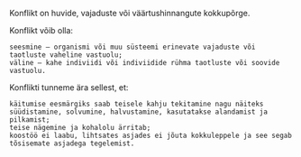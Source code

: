 Konflikt on huvide, vajaduste või väärtushinnangute kokkupõrge.

Konflikt võib olla:

    seesmine – organismi või muu süsteemi erinevate vajaduste või taotluste vaheline vastuolu;
    väline – kahe indiviidi või indiviidide rühma taotluste või soovide vastuolu.

Konflikti tunneme ära sellest, et:

    käitumise eesmärgiks saab teisele kahju tekitamine nagu näiteks süüdistamine, solvumine, halvustamine, kasutatakse alandamist ja pilkamist;
    teise nägemine ja kohalolu ärritab;
    koostöö ei laabu, lihtsates asjades ei jõuta kokkuleppele ja see segab tõsisemate asjadega tegelemist.
